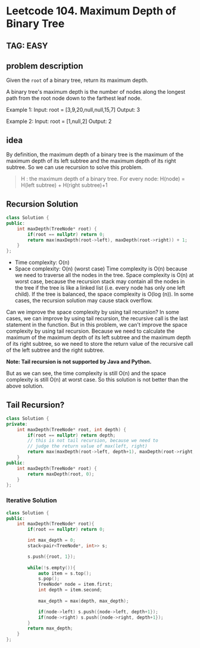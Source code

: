 # Leetcode 104. Maximum Depth of Binary Tree

## TAG: EASY
## problem description
Given the `root` of a binary tree, return its maximum depth.

A binary tree's maximum depth is the number of nodes along the longest path from the root node down to the farthest leaf node.

Example 1:
Input: root = [3,9,20,null,null,15,7]
Output: 3

Example 2:
Input: root = [1,null,2]
Output: 2

## idea
By definition, the maximum depth of a binary tree is the maximum of the maximum depth of its left subtree and the maximum depth of its right subtree. So we can use recursion to solve this problem.
> H : the maximum depth of a binary tree.
> For every node:
>    H(node) = H(left subtree) + H(right subtree)+1

## Recursion Solution
```cpp
class Solution {
public:
    int maxDepth(TreeNode* root) {
        if(root == nullptr) return 0;
        return max(maxDepth(root->left), maxDepth(root->right)) + 1;
    }
};
```
- Time complexity: O(n)
- Space complexity: O(n) (worst case)
Time complexity is O(n) because we need to traverse all the nodes in the tree.
Space complexity is O(n) at worst case, because the recursion stack may contain all the nodes in the tree if the tree is like a linked list (i.e. every node has only one left child).
If the tree is balanced, the space complexity is O(log (n)).
In some cases, the recursion solution may cause stack overflow.

Can we improve the space complexity by using tail recursion? In some cases, we can improve by using tail recursion, the recursive call is the last statement in the function. But in this problem, we can't improve the space complexity by using tail recursion. Because we need to calculate the maximum of the maximum depth of its left subtree and the maximum depth of its right subtree, so we need to store the return value of the recursive call of the left subtree and the right subtree.

**Note: Tail recursion is not supported by Java and Python.**

But as we can see, the time complexity is still O(n) and the space complexity is still O(n) at worst case. So this solution is not better than the above solution.
## Tail Recursion?
```cpp
class Solution {
private:
    int maxDepth(TreeNode* root, int depth) {
        if(root == nullptr) return depth;
        // this is not tail recursion, because we need to 
        // judge the return value of max(left, right)
        return max(maxDepth(root->left, depth+1), maxDepth(root->right, depth+1));
    }
public:
    int maxDepth(TreeNode* root) {
        return maxDepth(root, 0);
    }
};
```

### Iterative Solution
```cpp
class Solution {
public:
    int maxDepth(TreeNode* root){
        if(root == nullptr) return 0;

        int max_depth = 0;
        stack<pair<TreeNode*, int>> s;

        s.push({root, 1});
        
        while(!s.empty()){
            auto item = s.top();
            s.pop();
            TreeNode* node = item.first;
            int depth = item.second;
            
            max_depth = max(depth, max_depth);

            if(node->left) s.push({node->left, depth+1});
            if(node->right) s.push({node->right, depth+1});
        }
        return max_depth;
    }
};
```
